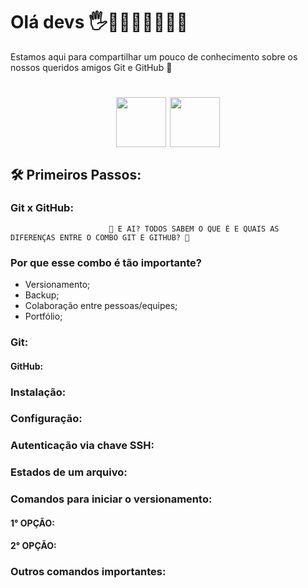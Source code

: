 # Olá devs 🖐👩🏽‍💻👨🏽‍💻✨

Estamos aqui para compartilhar um pouco de conhecimento sobre os nossos queridos amigos Git e GitHub 🤩

</div align="middle">
<h1 align="center">

<img align="middle" src="https://cdn.jsdelivr.net/gh/devicons/devicon/icons/git/git-original.svg" width="80" height="80"/> <img align="middle" src="https://cdn.jsdelivr.net/gh/devicons/devicon/icons/github/github-original.svg" width="80" height="80"/> 

</h1>
</div>

## 🛠️ Primeiros Passos: 
### Git x GitHub:
 
                          🤔 E AI? TODOS SABEM O QUE É E QUAIS AS DIFERENÇAS ENTRE O COMBO GIT E GITHUB? 🤔 

  ### Por que esse combo é tão importante?
  * Versionamento;
  * Backup;
  * Colaboração entre pessoas/equipes;
  * Portfólio;
      
  ### Git:
  
  #### GitHub:
  
### Instalação:
### Configuração:
### Autenticação via chave SSH:
### Estados de um arquivo:
### Comandos para iniciar o versionamento:
   #### 1° OPÇÃO:
   #### 2° OPÇÃO:
### Outros comandos importantes:
   



